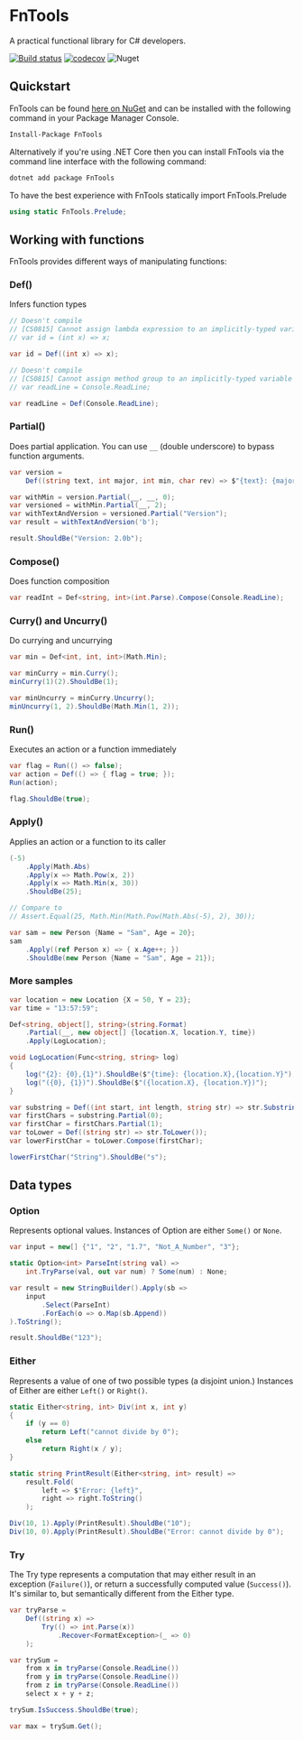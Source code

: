 # FnTools

A practical functional library for C# developers.

[![Build status](https://ci.appveyor.com/api/projects/status/9fsm093mmgrsfqtu/branch/master?svg=true)](https://ci.appveyor.com/project/kalaninja/fntools/branch/master)
[![codecov](https://codecov.io/gh/kalaninja/FnTools/branch/master/graph/badge.svg)](https://codecov.io/gh/kalaninja/FnTools)
![Nuget](https://img.shields.io/nuget/v/fntools)

## Quickstart

FnTools can be found [here on NuGet](https://www.nuget.org/packages/fntools/) and can be installed 
with the following command in your Package Manager Console.

```bash
Install-Package FnTools
```

Alternatively if you're using .NET Core then you can install FnTools via the command line interface
with the following command:

```bash
dotnet add package FnTools
```

To have the best experience with FnTools statically import FnTools.Prelude

```c#
using static FnTools.Prelude;
```

## Working with functions

FnTools provides different ways of manipulating functions:

### Def()
Infers function types

```c#
// Doesn't compile
// [CS0815] Cannot assign lambda expression to an implicitly-typed variable
// var id = (int x) => x;

var id = Def((int x) => x);

// Doesn't compile
// [CS0815] Cannot assign method group to an implicitly-typed variable
// var readLine = Console.ReadLine;

var readLine = Def(Console.ReadLine);
```

### Partial()
Does partial application. You can use `__` (double underscore) to bypass function arguments.
```c#
var version =
    Def((string text, int major, int min, char rev) => $"{text}: {major}.{min}{rev}");

var withMin = version.Partial(__, __, 0);
var versioned = withMin.Partial(__, 2);
var withTextAndVersion = versioned.Partial("Version");
var result = withTextAndVersion('b');

result.ShouldBe("Version: 2.0b");
```

### Compose()
Does function composition
```c#
var readInt = Def<string, int>(int.Parse).Compose(Console.ReadLine);
```

### Curry() and Uncurry()
Do currying and uncurrying
```c#
var min = Def<int, int, int>(Math.Min);

var minCurry = min.Curry();
minCurry(1)(2).ShouldBe(1);

var minUncurry = minCurry.Uncurry();
minUncurry(1, 2).ShouldBe(Math.Min(1, 2));
```

### Run()
Executes an action or a function immediately
```c#
var flag = Run(() => false);
var action = Def(() => { flag = true; });
Run(action);

flag.ShouldBe(true);
```

### Apply()
Applies an action or a function to its caller
```c#
(-5)
    .Apply(Math.Abs)
    .Apply(x => Math.Pow(x, 2))
    .Apply(x => Math.Min(x, 30))
    .ShouldBe(25);

// Compare to
// Assert.Equal(25, Math.Min(Math.Pow(Math.Abs(-5), 2), 30));
```
```c#
var sam = new Person {Name = "Sam", Age = 20};
sam
    .Apply((ref Person x) => { x.Age++; })
    .ShouldBe(new Person {Name = "Sam", Age = 21});
```

### More samples

```c#
var location = new Location {X = 50, Y = 23};
var time = "13:57:59";

Def<string, object[], string>(string.Format)
    .Partial(__, new object[] {location.X, location.Y, time})
    .Apply(LogLocation);

void LogLocation(Func<string, string> log)
{
    log("{2}: {0},{1}").ShouldBe($"{time}: {location.X},{location.Y}");
    log("({0}, {1})").ShouldBe($"({location.X}, {location.Y})");
}
```

```c#
var substring = Def((int start, int length, string str) => str.Substring(start, length));
var firstChars = substring.Partial(0);
var firstChar = firstChars.Partial(1);
var toLower = Def((string str) => str.ToLower());
var lowerFirstChar = toLower.Compose(firstChar);

lowerFirstChar("String").ShouldBe("s");
```

## Data types

### Option
Represents optional values. Instances of Option are either `Some()` or `None`.
```c#
var input = new[] {"1", "2", "1.7", "Not_A_Number", "3"};

static Option<int> ParseInt(string val) =>
    int.TryParse(val, out var num) ? Some(num) : None;

var result = new StringBuilder().Apply(sb =>
    input
        .Select(ParseInt)
        .ForEach(o => o.Map(sb.Append))
).ToString();

result.ShouldBe("123");
```

### Either
Represents a value of one of two possible types (a disjoint union.) Instances of Either are either `Left()` or `Right()`.
```c#
static Either<string, int> Div(int x, int y)
{
    if (y == 0)
        return Left("cannot divide by 0");
    else
        return Right(x / y);
}

static string PrintResult(Either<string, int> result) =>
    result.Fold(
        left => $"Error: {left}",
        right => right.ToString()
    );

Div(10, 1).Apply(PrintResult).ShouldBe("10");
Div(10, 0).Apply(PrintResult).ShouldBe("Error: cannot divide by 0");
```

### Try
The Try type represents a computation that may either result in an exception (`Failure()`), or return a successfully computed value (`Success()`).
It's similar to, but semantically different from the Either type.
```c#
var tryParse =
    Def((string x) =>
        Try(() => int.Parse(x))
            .Recover<FormatException>(_ => 0)
    );

var trySum =
    from x in tryParse(Console.ReadLine())
    from y in tryParse(Console.ReadLine())
    from z in tryParse(Console.ReadLine())
    select x + y + z;

trySum.IsSuccess.ShouldBe(true);

var max = trySum.Get();
```
